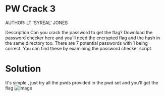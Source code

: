 # PW Crack 3
AUTHOR: LT 'SYREAL' JONES

Description
Can you crack the password to get the flag?
Download the password checker here and you'll need the encrypted flag and the hash in the same directory too.
There are 7 potential passwords with 1 being correct. You can find these by examining the password checker script.

# Solution
It's simple , just try all the pwds provided in the pwd set and you'll get the flag
![image](https://github.com/LAVANYA-PIDIKITI/picoCTF-Writeup/assets/98797256/9544de8a-62d2-4f86-97eb-29d73a17083b)
